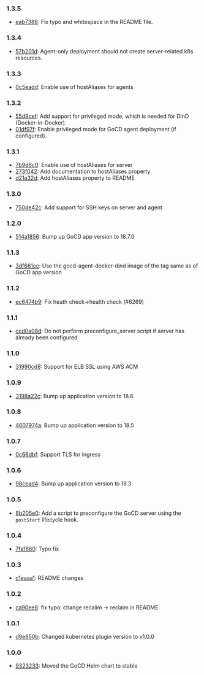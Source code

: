 ### 1.3.5

* [eab7388](https://github.com/kubernetes/charts/commit/eab7388): Fix typo and whitespace in the README file.

### 1.3.4

* [57b201d](https://github.com/kubernetes/charts/commit/57b201d): Agent-only deployment should not create server-related k8s resources.

### 1.3.3

* [0c5eadd](https://github.com/kubernetes/charts/commit/0c5eadd): Enable use of hostAliases for agents

### 1.3.2

* [55d9cef](https://github.com/kubernetes/charts/commit/55d9cef): Add support for privileged mode, which is needed for DinD (Docker-in-Docker).
* [01df97f](https://github.com/kubernetes/charts/commit/01df97f): Enable privileged mode for GoCD agent deployment (if configured).

### 1.3.1

* [7b9d6c0](https://github.com/kubernetes/charts/commit/7b9d6c0): Enable use of hostAliases for server
* [273f042](https://github.com/kubernetes/charts/commit/273f042): Add documentation to hostAliases property
* [d21a32d](https://github.com/kubernetes/charts/commit/d21a32d): Add hostAliases property to README

### 1.3.0

* [750de42c](https://github.com/kubernetes/charts/commit/750de42c):  Add support for SSH keys on server and agent

### 1.2.0

* [514a1856](https://github.com/kubernetes/charts/commit/514a1856):  Bump up GoCD app version to 18.7.0

### 1.1.3

* [3df661cc](https://github.com/kubernetes/charts/commit/3df661cc):  Use the gocd-agent-docker-dind image of the tag same as of GoCD app version

### 1.1.2

* [ec6474b9](https://github.com/kubernetes/charts/commit/ec6474b9):  Fix heath check->health check (#6269)

### 1.1.1

* [ccd0a08d](https://github.com/kubernetes/charts/commit/ccd0a08d): Do not perform preconfigure_server script if server has already been configured

### 1.1.0

* [31990cd8](https://github.com/kubernetes/charts/commit/31990cd8): Support for ELB SSL using AWS ACM

### 1.0.9

* [3198a22c](https://github.com/kubernetes/charts/commit/3198a22c): Bump up application version to 18.6

### 1.0.8

* [4607974a](https://github.com/kubernetes/charts/commit/4607974a): Bump up application version to 18.5

### 1.0.7

* [0c66dbf](https://github.com/kubernetes/charts/commit/0c66dbf): Support TLS for ingress

### 1.0.6

* [98cead4](https://github.com/kubernetes/charts/commit/98cead4): Bump up application version to 18.3

### 1.0.5

* [8b205e0](https://github.com/kubernetes/charts/commit/8b205e0): Add a script to preconfigure the GoCD server using the `postStart` lifecycle hook.

### 1.0.4

* [7fa1860](https://github.com/kubernetes/charts/commit/7fa1860): Typo fix

### 1.0.3

* [c1eaaa1](https://github.com/kubernetes/charts/commit/c1eaaa1): README changes

### 1.0.2

* [ca90ee6](https://github.com/kubernetes/charts/commit/ca90ee6): fix typo: change recalim -> reclaim in README.

### 1.0.1

* [d9e850b](https://github.com/kubernetes/charts/commit/d9e850b): Changed kubernetes plugin version to v1.0.0

### 1.0.0

* [9323233](https://github.com/kubernetes/charts/commit/9325233): Moved the GoCD Helm chart to stable
